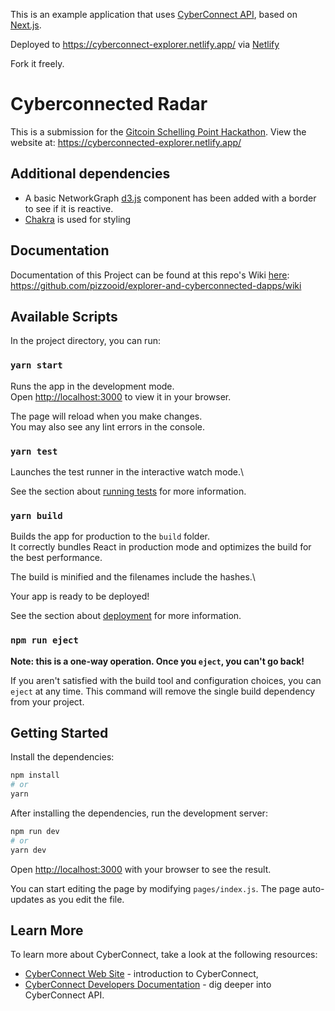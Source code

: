 This is an example application that uses [CyberConnect API](https://docs.cyberconnect.me/), based on [Next.js](https://nextjs.org/).

Deployed to https://cyberconnect-explorer.netlify.app/ via [Netlify](https://www.netlify.com/)

Fork it freely.

# Cyberconnected Radar
This is a submission for the [Gitcoin Schelling Point Hackathon](https://gitcoin.co/issue/cyberconnecthq/explorer-and-cyberconnected-dapps/1/100027517).
View the website at: https://cyberconnected-explorer.netlify.app/

## Additional dependencies

* A basic NetworkGraph [d3.js](https://d3js.org/) component has been added with a border to see if it is reactive.
* [Chakra](https://chakra-ui.com) is used for styling

## Documentation

Documentation of this Project can be found at this repo's Wiki [here](https://github.com/pizzooid/explorer-and-cyberconnected-dapps/wiki): https://github.com/pizzooid/explorer-and-cyberconnected-dapps/wiki

## Available Scripts

In the project directory, you can run:

### `yarn start`

Runs the app in the development mode.\
Open [http://localhost:3000](http://localhost:3000) to view it in your browser.

The page will reload when you make changes.\
You may also see any lint errors in the console.

### `yarn test`

Launches the test runner in the interactive watch mode.\

See the section about [running tests](https://facebook.github.io/create-react-app/docs/running-tests) for more information.


### `yarn build`


Builds the app for production to the `build` folder.\
It correctly bundles React in production mode and optimizes the build for the best performance.

The build is minified and the filenames include the hashes.\

Your app is ready to be deployed!

See the section about [deployment](https://facebook.github.io/create-react-app/docs/deployment) for more information.

### `npm run eject`

**Note: this is a one-way operation. Once you `eject`, you can't go back!**

If you aren't satisfied with the build tool and configuration choices, you can `eject` at any time. This command will remove the single build dependency from your project.

## Getting Started

Install the dependencies:

```bash
npm install
# or
yarn
```

After installing the dependencies, run the development server:

```bash
npm run dev
# or
yarn dev
```

Open [http://localhost:3000](http://localhost:3000) with your browser to see the result.

You can start editing the page by modifying `pages/index.js`. The page auto-updates as you edit the file.

## Learn More

To learn more about CyberConnect, take a look at the following resources:

- [CyberConnect Web Site](https://cyberconnect.me/) - introduction to CyberConnect,
- [CyberConnect Developers Documentation](https://docs.cyberconnect.me/) - dig deeper into CyberConnect API.
